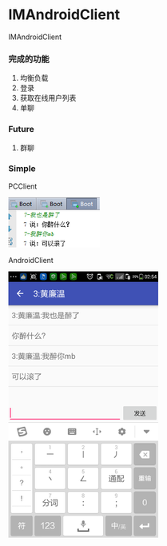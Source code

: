 # IMAndroidClient
IMAndroidClient

### 完成的功能

1. 均衡负载
2. 登录
3. 获取在线用户列表
4. 单聊

### Future

1. 群聊

### Simple

PCClient

![PCClient](./image/chat1.png)

AndroidClient

<img src="./image/chat2.png" width = "300" alt="AndroidClient"/>